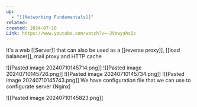 ```yaml
---
up:
  - "[[Networking Fundamentals]]"
related: 
created: 2024-07-10
Link: https://www.youtube.com/watch?v=-JVowyahsQs
---
```

It's a web [[Server]] that can also be used as a [[reverse proxy]], [[load balancer]], mail proxy and HTTP  cache

![[Pasted image 20240710145714.png]]
![[Pasted image 20240710145726.png]]
![[Pasted image 20240710145734.png]]
![[Pasted image 20240710145743.png]]
We have configuration file that we can use to configurate server (Nginx)

![[Pasted image 20240710145823.png]]